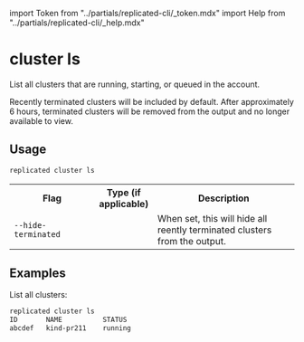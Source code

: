 import Token from "../partials/replicated-cli/_token.mdx"
import Help from "../partials/replicated-cli/_help.mdx"

# cluster ls

List all clusters that are running, starting, or queued in the account.

Recently terminated clusters will be included by default. After approximately 6 hours, terminated clusters
will be removed from the output and no longer available to view.

## Usage
```bash
replicated cluster ls
```

<table>
  <tr>
    <th width="30%">Flag</th>
    <th width="20%">Type (if applicable)</th>
    <th width="50%">Description</th>
  </tr>
  <tr>
    <td><code>--hide-terminated</code></td>
    <td></td>
    <td>When set, this will hide all reently terminated clusters from the output.</td>
  </tr>
  <Help/>
  <Token/>
</table>

## Examples

List all clusters:
```bash
replicated cluster ls
ID       NAME          STATUS
abcdef   kind-pr211    running
```


